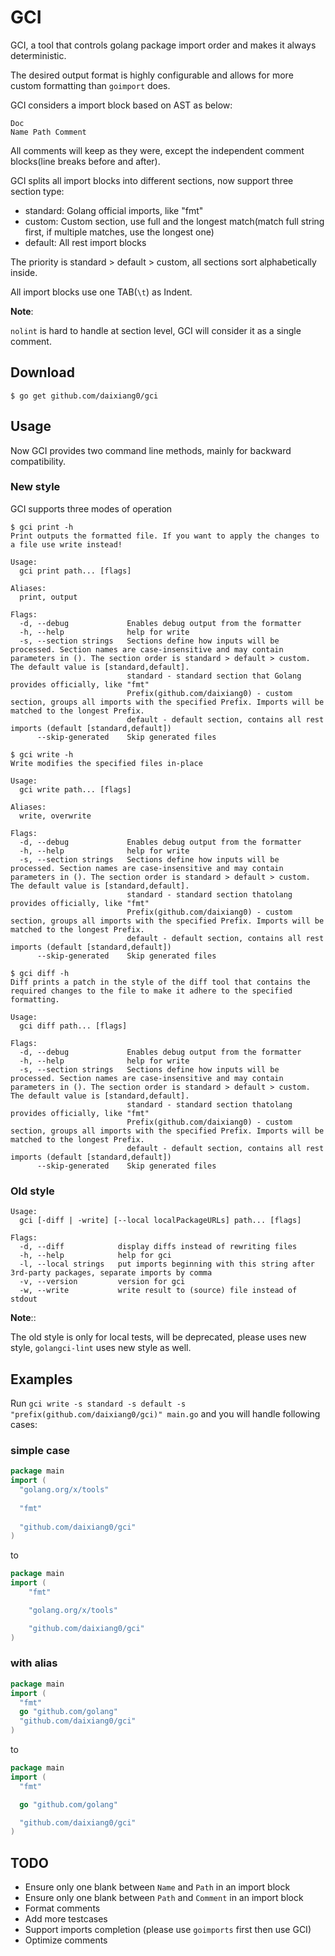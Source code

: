 # GCI

GCI, a tool that controls golang package import order and makes it always deterministic.

The desired output format is highly configurable and allows for more custom formatting than `goimport` does.

GCI considers a import block based on AST as below:
```
Doc
Name Path Comment
```
All comments will keep as they were, except the independent comment blocks(line breaks before and after).

GCI splits all import blocks into different sections, now support three section type:
- standard: Golang official imports, like "fmt"
- custom: Custom section, use full and the longest match(match full string first, if multiple matches, use the longest one)
- default: All rest import blocks

The priority is standard > default > custom, all sections sort alphabetically inside.

All import blocks use one TAB(`\t`) as Indent.

**Note**:

`nolint` is hard to handle at section level, GCI will consider it as a single comment.

## Download

```shell
$ go get github.com/daixiang0/gci
```

## Usage

Now GCI provides two command line methods, mainly for backward compatibility.

### New style
GCI supports three modes of operation

```shell
$ gci print -h
Print outputs the formatted file. If you want to apply the changes to a file use write instead!

Usage:
  gci print path... [flags]

Aliases:
  print, output

Flags:
  -d, --debug             Enables debug output from the formatter
  -h, --help              help for write
  -s, --section strings   Sections define how inputs will be processed. Section names are case-insensitive and may contain parameters in (). The section order is standard > default > custom. The default value is [standard,default].
                          standard - standard section that Golang provides officially, like "fmt"
                          Prefix(github.com/daixiang0) - custom section, groups all imports with the specified Prefix. Imports will be matched to the longest Prefix.
                          default - default section, contains all rest imports (default [standard,default])
      --skip-generated    Skip generated files
```

```shell
$ gci write -h
Write modifies the specified files in-place

Usage:
  gci write path... [flags]

Aliases:
  write, overwrite

Flags:
  -d, --debug             Enables debug output from the formatter
  -h, --help              help for write
  -s, --section strings   Sections define how inputs will be processed. Section names are case-insensitive and may contain parameters in (). The section order is standard > default > custom. The default value is [standard,default].
                          standard - standard section thatolang provides officially, like "fmt"
                          Prefix(github.com/daixiang0) - custom section, groups all imports with the specified Prefix. Imports will be matched to the longest Prefix.
                          default - default section, contains all rest imports (default [standard,default])
      --skip-generated    Skip generated files
```

```shell
$ gci diff -h
Diff prints a patch in the style of the diff tool that contains the required changes to the file to make it adhere to the specified formatting.

Usage:
  gci diff path... [flags]

Flags:
  -d, --debug             Enables debug output from the formatter
  -h, --help              help for write
  -s, --section strings   Sections define how inputs will be processed. Section names are case-insensitive and may contain parameters in (). The section order is standard > default > custom. The default value is [standard,default].
                          standard - standard section thatolang provides officially, like "fmt"
                          Prefix(github.com/daixiang0) - custom section, groups all imports with the specified Prefix. Imports will be matched to the longest Prefix.
                          default - default section, contains all rest imports (default [standard,default])
      --skip-generated    Skip generated files

```

### Old style

```shell
Usage:
  gci [-diff | -write] [--local localPackageURLs] path... [flags]

Flags:
  -d, --diff            display diffs instead of rewriting files
  -h, --help            help for gci
  -l, --local strings   put imports beginning with this string after 3rd-party packages, separate imports by comma
  -v, --version         version for gci
  -w, --write           write result to (source) file instead of stdout

```

**Note**::

The old style is only for local tests, will be deprecated, please uses new style, `golangci-lint` uses new style as well.

## Examples

Run `gci write -s standard -s default -s "prefix(github.com/daixiang0/gci)" main.go` and you will handle following cases:

### simple case

```go
package main
import (
  "golang.org/x/tools"
  
  "fmt"
  
  "github.com/daixiang0/gci"
)
```

to

```go
package main
import (
    "fmt"

    "golang.org/x/tools"

    "github.com/daixiang0/gci"
)
```

### with alias

```go
package main
import (
  "fmt"
  go "github.com/golang"
  "github.com/daixiang0/gci"
)
```

to

```go
package main
import (
  "fmt"

  go "github.com/golang"

  "github.com/daixiang0/gci"
)
```

## TODO

- Ensure only one blank between `Name` and `Path` in an import block
- Ensure only one blank between `Path` and `Comment` in an import block
- Format comments
- Add more testcases
- Support imports completion (please use `goimports` first then use GCI)
- Optimize comments
